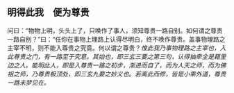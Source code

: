 ## 明得此我　便为尊贵

问曰：“物物上明，头头上了，只唤作了事人，须知尊贵一路自别。如何谓之尊贵一路自别？”曰：“任你在事物上理路上认得尽明白，终不唤作尊贵。盖事物理路之主宰不明，则不能入尊贵之究竟。何以谓之尊贵？*惟此我乃事物理路之主宰也，入此尊贵之门，有一路至于究意。其始也，即三玄三要之第三句，认得抽牵全是藉里边之人。能明此人，即是入尊贵一路之初步，渐进而自了，而为人天之师，而为佛祖之师，乃尊贵极顶处，即三玄九要之妙义也。若离此而修，皆是小乘外道，尊贵一路未梦见在。*
